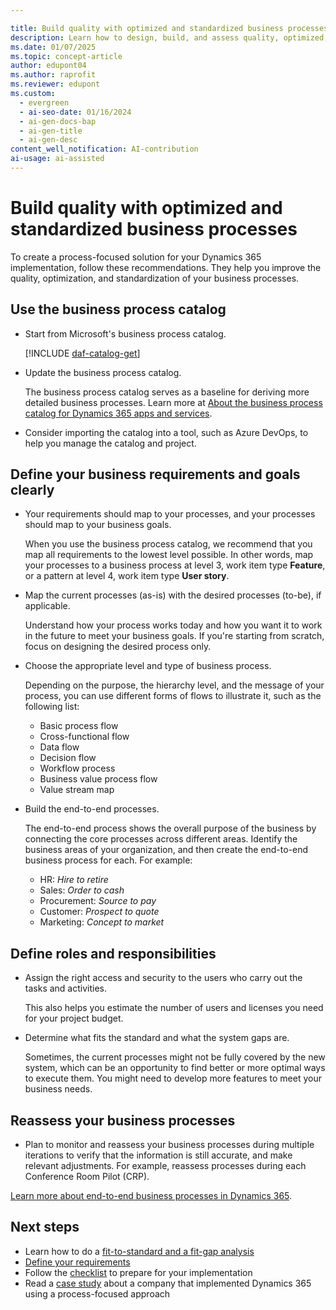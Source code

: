 ```yaml
---

title: Build quality with optimized and standardized business processes
description: Learn how to design, build, and assess quality, optimized, and standardized business processes for your Dynamics 365 implementation.
ms.date: 01/07/2025
ms.topic: concept-article
author: edupont04
ms.author: raprofit
ms.reviewer: edupont
ms.custom:
  - evergreen
  - ai-seo-date: 01/16/2024
  - ai-gen-docs-bap
  - ai-gen-title
  - ai-gen-desc
content_well_notification: AI-contribution
ai-usage: ai-assisted
---
```


# Build quality with optimized and standardized business processes

To create a process-focused solution for your Dynamics 365 implementation, follow these recommendations. They help you improve the quality, optimization, and standardization of your business processes.

## Use the business process catalog

- Start from Microsoft's business process catalog.  

  [!INCLUDE [daf-catalog-get](../includes/daf-catalog-get.md)]  

- Update the business process catalog.  

  The business process catalog serves as a baseline for deriving more detailed business processes. Learn more at [About the business process catalog for Dynamics 365 apps and services](../business-processes/about.md).

- Consider importing the catalog into a tool, such as Azure DevOps, to help you manage the catalog and project.

## Define your business requirements and goals clearly

- Your requirements should map to your processes, and your processes should map to your business goals.  

  When you use the business process catalog, we recommend that you map all requirements to the lowest level possible. In other words, map your processes to a business process at level 3, work item type **Feature**, or a pattern at level 4, work item type **User story**.

- Map the current processes (as-is) with the desired processes (to-be), if applicable.  

  Understand how your process works today and how you want it to work in the future to meet your business goals. If you're starting from scratch, focus on designing the desired process only.

- Choose the appropriate level and type of business process.  

  Depending on the purpose, the hierarchy level, and the message of your process, you can use different forms of flows to illustrate it, such as the following list:

  - Basic process flow
  - Cross-functional flow
  - Data flow
  - Decision flow
  - Workflow process
  - Business value process flow
  - Value stream map

- Build the end-to-end processes.  

  The end-to-end process shows the overall purpose of the business by connecting the core processes across different areas. Identify the business areas of your organization, and then create the end-to-end business process for each. For example:

  - HR: *Hire to retire*
  - Sales: *Order to cash*
  - Procurement: *Source to pay*
  - Customer: *Prospect to quote*
  - Marketing: *Concept to market*

## Define roles and responsibilities  

- Assign the right access and security to the users who carry out the tasks and activities.  

  This also helps you estimate the number of users and licenses you need for your project budget.

- Determine what fits the standard and what the system gaps are.  

  Sometimes, the current processes might not be fully covered by the new system, which can be an opportunity to find better or more optimal ways to execute them. You might need to develop more features to meet your business needs.

## Reassess your business processes  

- Plan to monitor and reassess your business processes during multiple iterations to verify that the information is still accurate, and make relevant adjustments. For example, reassess processes during each Conference Room Pilot (CRP).

[Learn more about end-to-end business processes in Dynamics 365](../business-processes/overview.md).

## Next steps

- Learn how to do a [fit-to-standard and a fit-gap analysis](process-focused-solution-fit-to-standard-fit-gap-analysis.md)
- [Define your requirements](process-focused-solution-define-requirements.md)
- Follow the [checklist](process-focused-solution-checklist.md) to prepare for your implementation
- Read a [case study](process-focused-solution-case-study-journey.md) about a company that implemented Dynamics 365 using a process-focused approach
